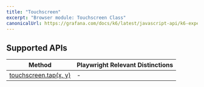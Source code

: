 ```yaml
---
title: "Touchscreen"
excerpt: "Browser module: Touchscreen Class"
canonicalUrl: https://grafana.com/docs/k6/latest/javascript-api/k6-experimental/browser/touchscreen/
---
```


<BrowserDocsWIP/>

## Supported APIs

| Method | Playwright Relevant Distinctions |
| - |  - |
| <a href="https://playwright.dev/docs/api/class-touchscreen#touchscreen-tap" target="_blank" >touchscreen.tap(x, y)</a> | - |
